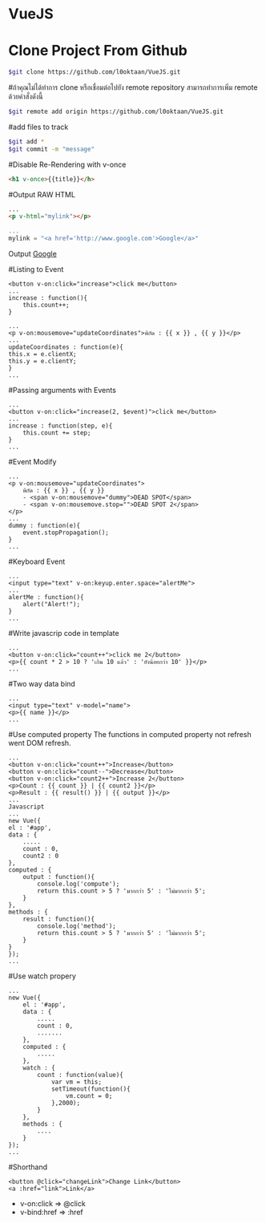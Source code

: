 # VueJS

# Clone Project From Github

```sh
$git clone https://github.com/l0oktaan/VueJS.git
```

#ถ้าคุณไม่ได้ทำการ clone หรือเชื่อมต่อไปยัง remote repository สามารถทำการเพิ่ม remote ด้วยคำสั่งดังนี้

```sh
$git remote add origin https://github.com/l0oktaan/VueJS.git
```

#add files to track
```sh
$git add *
$git commit -m "message"
```



#Disable Re-Rendering with v-once
```HTML
<h1 v-once>{{title}}</h>
```

#Output RAW HTML

```HTML
...
<p v-html="mylink"></p> 
```
```js
...
mylink = "<a href='http://www.google.com'>Google</a>"
```
Output
<a href='http://www.google.com'>Google</a>

#Listing to Event
```
<button v-on:click="increase">click me</button>
...
increase : function(){
    this.count++;
}
```
```
...
<p v-on:mousemove="updateCoordinates">พิกัด : {{ x }} , {{ y }}</p>
...
updateCoordinates : function(e){
this.x = e.clientX;
this.y = e.clientY;
}
...
```
#Passing arguments with Events
```
...
<button v-on:click="increase(2, $event)">click me</button>
...
increase : function(step, e){
    this.count += step;
}
...
```
#Event Modify
```
...
<p v-on:mousemove="updateCoordinates">
    พิกัด : {{ x }} , {{ y }} 
    - <span v-on:mousemove="dummy">DEAD SPOT</span>
    - <span v-on:mousemove.stop="">DEAD SPOT 2</span>
</p>
...
dummy : function(e){
    event.stopPropagation();
}
...
```
#Keyboard Event
```
...
<input type="text" v-on:keyup.enter.space="alertMe">
...
alertMe : function(){
    alert("Alert!");
}
...
```
#Write javascrip code in template
```
...
<button v-on:click="count++">click me 2</button>
<p>{{ count * 2 > 10 ? 'เกิน 10 แล้ว' : 'ยังน้อยกว่า 10' }}</p>
...
```
#Two way data bind
```
...
<input type="text" v-model="name">
<p>{{ name }}</p>
...
```
#Use computed property
The functions in computed property not refresh went DOM refresh.
```
...
<button v-on:click="count++">Increase</button>
<button v-on:click="count--">Decrease</button>
<button v-on:click="count2++">Increase 2</button>
<p>Count : {{ count }} | {{ count2 }}</p>
<p>Result : {{ result() }} | {{ output }}</p>
...
Javascript
...
new Vue({
el : '#app',
data : {
    .....
    count : 0,    
    count2 : 0
},
computed : {
    output : function(){
        console.log('compute');
        return this.count > 5 ? 'มากกว่า 5' : 'ไม่มากกว่า 5';
    }
},
methods : {    
    result : function(){
        console.log('method');
        return this.count > 5 ? 'มากกว่า 5' : 'ไม่มากกว่า 5';
    }            
}
});
...
```
#Use watch propery
```
...
new Vue({
    el : '#app',
    data : {
        .....
        count : 0,    
        .......
    },
    computed : {
        .....
    },
    watch : {
        count : function(value){
            var vm = this;                
            setTimeout(function(){
                vm.count = 0;
            },2000);
        }
    },
    methods : {    
        ....          
    }
});
...
```
#Shorthand
```
<button @click="changeLink">Change Link</button>
<a :href="link">Link</a>

```
- v-on:click => @click
- v-bind:href => :href

